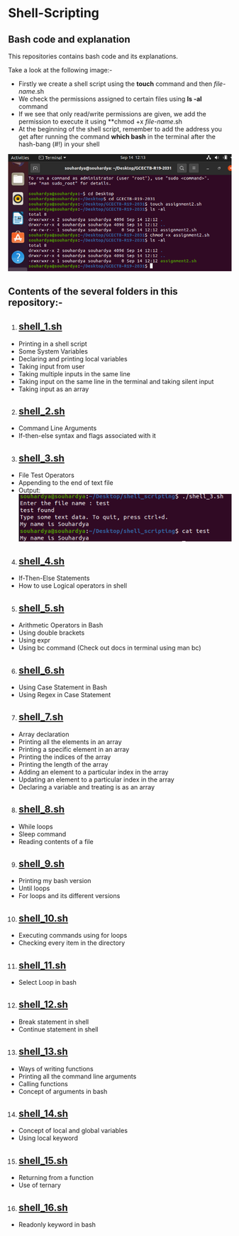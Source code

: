 # Shell-Scripting
## Bash code and explanation

This repositories contains bash code and its explanations.

Take a look at the following image:-
- Firstly we create a shell script using the **touch** command and then *file-name*.sh
- We check the permissions assigned to certain files using **ls -al** command
- If we see that only read/write permissions are given, we add the permission to execute it using **chmod +x *file-name*.sh
- At the beginning of the shell script, remember to add the address you get after running the command **which bash** in the terminal after the hash-bang (#!) in your shell

![terminal_img](https://github.com/Souhardya-Ganguly/Shell-Scripting/blob/main/images/intro.PNG?raw=true)

## Contents of the several folders in this repository:-
1. ## [shell_1.sh](https://github.com/Souhardya-Ganguly/Shell-Scripting/blob/main/shell_01.sh)
* Printing in a shell script
* Some System Variables
* Declaring and printing local variables
* Taking input from user
* Taking multiple inputs in the same line
* Taking input on the same line in the terminal and taking silent input
* Taking input as an array

2. ## [shell_2.sh](https://github.com/Souhardya-Ganguly/Shell-Scripting/blob/main/shell_02.sh)
* Command Line Arguments
* If-then-else syntax and flags associated with it

3. ## [shell_3.sh](https://github.com/Souhardya-Ganguly/Shell-Scripting/blob/main/shell_03.sh)
* File Test Operators
* Appending to the end of text file
* Output: <br>
![terminal_img](https://github.com/Souhardya-Ganguly/Shell-Scripting/blob/main/images/cat_op.PNG)

4. ## [shell_4.sh](https://github.com/Souhardya-Ganguly/Shell-Scripting/blob/main/shell_04.sh)
* If-Then-Else Statements
* How to use Logical operators in shell

5. ## [shell_5.sh](https://github.com/Souhardya-Ganguly/Shell-Scripting/blob/main/shell_05.sh)
* Arithmetic Operators in Bash
* Using double brackets
* Using expr
* Using bc command (Check out docs in terminal using man bc)


6. ## [shell_6.sh](https://github.com/Souhardya-Ganguly/Shell-Scripting/blob/main/shell_6.sh)
* Using Case Statement in Bash
* Using Regex in Case Statement

7. ## [shell_7.sh](https://github.com/Souhardya-Ganguly/Shell-Scripting/blob/main/shell_7.sh)
* Array declaration
* Printing all the elements in an array
* Printing a specific element in an array
* Printing the indices of the array
* Printing the length of the array
* Adding an element to a particular index in the array
* Updating an element to a particular index in the array
* Declaring a variable and treating is as an array

8. ## [shell_8.sh](https://github.com/Souhardya-Ganguly/Shell-Scripting/blob/main/shell_8.sh)
* While loops
* Sleep command
* Reading contents of a file

9. ## [shell_9.sh](https://github.com/Souhardya-Ganguly/Shell-Scripting/blob/main/shell_9.sh)
* Printing my bash version
* Until loops
* For loops and its different versions

10. ## [shell_10.sh](https://github.com/Souhardya-Ganguly/Shell-Scripting/blob/main/shell_10.sh)
* Executing commands using for loops
* Checking every item in the directory

11. ## [shell_11.sh](https://github.com/Souhardya-Ganguly/Shell-Scripting/blob/main/shell_11.sh)
* Select Loop in bash

12. ## [shell_12.sh](https://github.com/Souhardya-Ganguly/Shell-Scripting/blob/main/shell_12.sh)
* Break statement in shell
* Continue statement in shell

13. ## [shell_13.sh](https://github.com/Souhardya-Ganguly/Shell-Scripting/blob/main/shell_13.sh)
* Ways of writing functions
* Printing all the command line arguments
* Calling functions
* Concept of arguments in bash

14. ## [shell_14.sh](https://github.com/Souhardya-Ganguly/Shell-Scripting/blob/main/shell_14.sh)
* Concept of local and global variables
* Using local keyword

15. ## [shell_15.sh](https://github.com/Souhardya-Ganguly/Shell-Scripting/blob/main/shell_15.sh)
* Returning from a function
* Use of ternary

16. ## [shell_16.sh](https://github.com/Souhardya-Ganguly/Shell-Scripting/blob/main/shell_16.sh)
* Readonly keyword in bash


